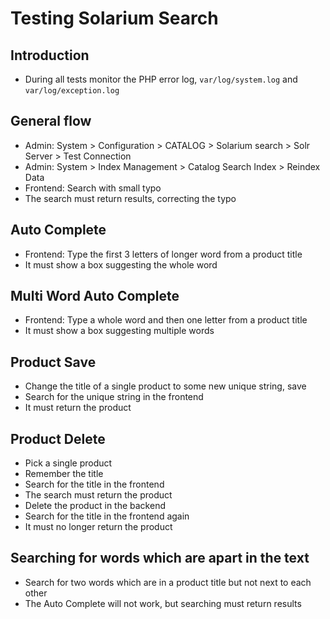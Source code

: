 Testing Solarium Search
================

## Introduction

  * During all tests monitor the PHP error log, `var/log/system.log` and `var/log/exception.log`

## General flow

  * Admin: System > Configuration > CATALOG > Solarium search > Solr Server > Test Connection
  * Admin: System > Index Management > Catalog Search Index > Reindex Data
  * Frontend: Search with small typo
  * The search must return results, correcting the typo

## Auto Complete

  * Frontend: Type the first 3 letters of longer word from a product title
  * It must show a box suggesting the whole word

## Multi Word Auto Complete

  * Frontend: Type a whole word and then one letter from a product title
  * It must show a box suggesting multiple words

## Product Save

  * Change the title of a single product to some new unique string, save
  * Search for the unique string in the frontend
  * It must return the product

## Product Delete

  * Pick a single product
  * Remember the title
  * Search for the title in the frontend
  * The search must return the product
  * Delete the product in the backend
  * Search for the title in the frontend again
  * It must no longer return the product

## Searching for words which are apart in the text

  * Search for two words which are in a product title but not next to each other
  * The Auto Complete will not work, but searching must return results

